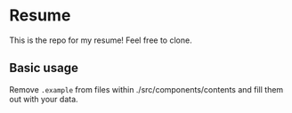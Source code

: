# Resume
This is the repo for my resume! Feel free to clone.

## Basic usage
Remove `.example` from files within ./src/components/contents and fill them out with your data.
